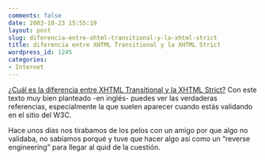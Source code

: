 ```yaml
---
comments: false
date: 2003-10-23 15:55:19
layout: post
slug: diferencia-entre-xhtml-transitional-y-la-xhtml-strict
title: diferencia entre XHTML Transitional y la XHTML Strict
wordpress_id: 1245
categories:
- Internet
---
```


[¿Cuál es la diferencia entre XHTML Transitional y la XHTML Strict?](http://brainstormsandraves.com/archives/2003/10/21/xhtml/) Con este texto muy bien planteado -en inglés- puedes ver las verdaderas referencias, especialmente la que suelen aparecer cuando estás validando en el sitio del W3C.





Hace unos días nos tirabamos de los pelos con un amigo por que algo no validaba, no sabíamos porqué y tuve que hacer algo así como un “reverse engineering” para llegar al quid de la cuestión.




 
